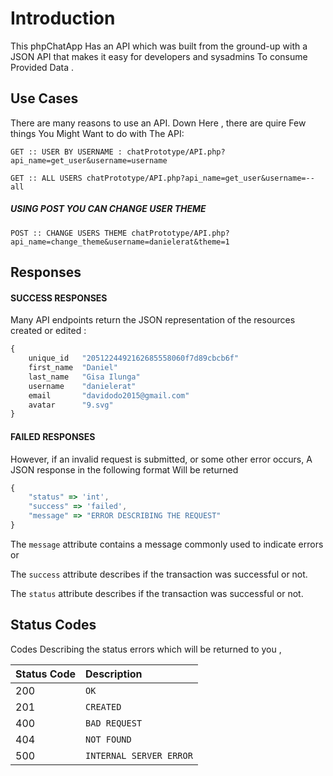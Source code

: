 # Introduction

This phpChatApp Has an API which was built from the ground-up with a JSON API that makes it easy for developers and sysadmins To consume Provided Data .


## Use Cases

There are many reasons to use an API. 
Down Here , there are quire Few things You Might Want to do with The API:

```http
GET :: USER BY USERNAME : chatPrototype/API.php?api_name=get_user&username=username
```

```http
GET :: ALL USERS chatPrototype/API.php?api_name=get_user&username=--all
```

##### USING POST YOU CAN CHANGE USER THEME
```http
POST :: CHANGE USERS THEME chatPrototype/API.php?api_name=change_theme&username=danielerat&theme=1
```





## Responses

#### SUCCESS RESPONSES
Many API endpoints return the JSON representation of the resources created or edited : 

```javascript
{
    unique_id	"2051224492162685558060f7d89cbcb6f"
    first_name	"Daniel"
    last_name	"Gisa Ilunga"
    username	"danielerat"
    email	    "davidodo2015@gmail.com"
    avatar	    "9.svg"
}
```

#### FAILED RESPONSES
However, if an invalid request is submitted, or some other error occurs, A JSON response in the following format Will be returned

```javascript
{
    "status" => 'int',
    "success" => 'failed',
    "message" => "ERROR DESCRIBING THE REQUEST"
}
```


The `message` attribute contains a message commonly used to indicate errors or

The `success` attribute describes if the transaction was successful or not.

The `status` attribute describes if the transaction was successful or not.



## Status Codes

 Codes Describing the status errors which will be returned to you , 

| Status Code | Description |
| :--- | :--- |
| 200 | `OK` |
| 201 | `CREATED` |
| 400 | `BAD REQUEST` |
| 404 | `NOT FOUND` |
| 500 | `INTERNAL SERVER ERROR` |
